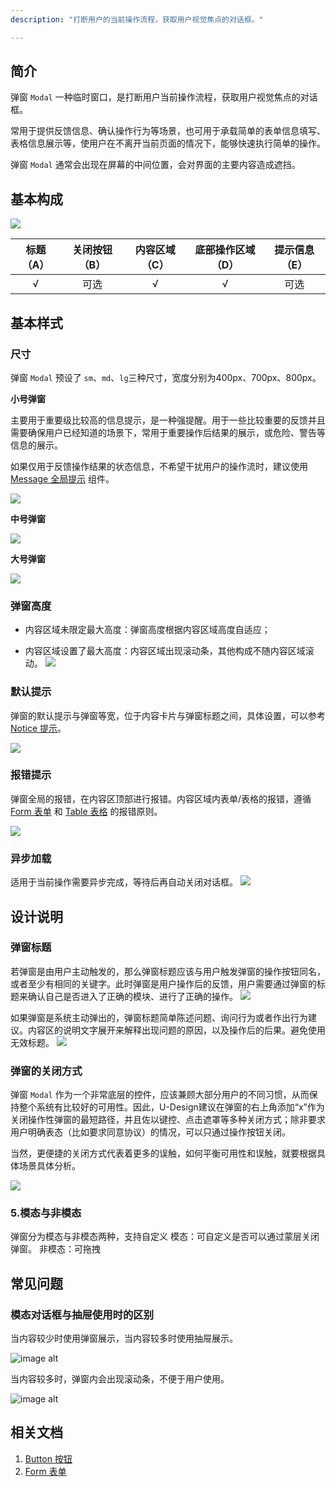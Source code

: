 ```yaml
---
description: "打断用户的当前操作流程，获取用户视觉焦点的对话框。"

---
```


<!--副标题具体写法见源代码模式-->

## 简介

弹窗 `Modal` 一种临时窗口，是打断用户当前操作流程，获取用户视觉焦点的对话框。

常用于提供反馈信息、确认操作行为等场景，也可用于承载简单的表单信息填写、表格信息展示等，使用户在不离开当前页面的情况下，能够快速执行简单的操作。

弹窗 `Modal` 通常会出现在屏幕的中间位置，会对界面的主要内容造成遮挡。



## 基本构成

![](../../../images/Modal/forms_01.png)

| 标题（A） | 关闭按钮（B） | 内容区域（C） | 底部操作区域（D） | 提示信息（E） |
| :-------: | :-----------: | :-----------: | :---------------: | :-----------: |
|     √     |       可选       |       √       |         √         |     可选      |

## 基本样式


### 尺寸

弹窗 `Modal` 预设了 `sm`、`md`、`lg`三种尺寸，宽度分别为400px、700px、800px。


**小号弹窗**

主要用于重要级比较高的信息提示，是一种强提醒。用于一些比较重要的反馈并且需要确保用户已经知道的场景下，常用于重要操作后结果的展示，或危险、警告等信息的展示。

如果仅用于反馈操作结果的状态信息，不希望干扰用户的操作流时，建议使用 [Message 全局提示](https://udesign.ucloud.cn/component/Message/) 组件。

![](../../../images/Modal/sm.png)

**中号弹窗**

![](../../../images/Modal/md.png)

**大号弹窗**

![](../../../images/Modal/lg.png)

### 弹窗高度
- 内容区域未限定最大高度：弹窗高度根据内容区域高度自适应；

- 内容区域设置了最大高度：内容区域出现滚动条，其他构成不随内容区域滚动。 
![](../../../images/Modal/height.png)


### 默认提示

弹窗的默认提示与弹窗等宽，位于内容卡片与弹窗标题之间，具体设置，可以参考[Notice 提示](https://udesign.ucloud.cn/component/Notice/)。

![](../../../images/Modal/defaultnotice.png)

### 报错提示

弹窗全局的报错，在内容区顶部进行报错。内容区域内表单/表格的报错，遵循 [Form 表单](https://udesign.ucloud.cn/component/Form/) 和 [Table 表格](https://udesign.ucloud.cn/component/Table/) 的报错原则。

![](../../../images/Modal/errornotice.png)

### 异步加载
适用于当前操作需要异步完成，等待后再自动关闭对话框。
![](../../../images/Modal/loading.png)



## 设计说明



### 弹窗标题

若弹窗是由用户主动触发的，那么弹窗标题应该与用户触发弹窗的操作按钮同名，或者至少有相同的关键字。此时弹窗是用户操作后的反馈，用户需要通过弹窗的标题来确认自己是否进入了正确的模块、进行了正确的操作。
![](../../../images/Modal/title.png)

如果弹窗是系统主动弹出的，弹窗标题简单陈述问题、询问行为或者作出行为建议。内容区的说明文字展开来解释出现问题的原因，以及操作后的后果。避免使用无效标题。
![](../../../images/Modal/title-2.png)

### 弹窗的关闭方式

弹窗 `Modal` 作为一个非常底层的控件，应该兼顾大部分用户的不同习惯，从而保持整个系统有比较好的可用性。因此，U-Design建议在弹窗的右上角添加“x”作为关闭操作性弹窗的最短路径，并且佐以键控、点击遮罩等多种关闭方式；除非要求用户明确表态（比如要求同意协议）的情况，可以只通过操作按钮关闭。

当然，更便捷的关闭方式代表着更多的误触，如何平衡可用性和误触，就要根据具体场景具体分析。

![](../../../images/Modal/close.png)


### 5.模态与非模态
弹窗分为模态与非模态两种，支持自定义
模态：可自定义是否可以通过蒙层关闭弹窗。
非模态：可拖拽



## 常见问题

### 模态对话框与抽屉使用时的区别

<div class="u-md-flex-without-bg">
   <div class="u-md-mr24">
      <p><i class="u-md-suggested"></i>当内容较少时使用弹窗展示，当内容较多时使用抽屉展示。</p>
      <img src="../../../images/Modal/problems_01.png" alt="image alt" title="desc" />
   </div>
   <div>
      <p><i class="u-md-not-suggested"></i>当内容较多时，弹窗内会出现滚动条，不便于用户使用。</p>
      <img src="../../../images/Modal/problems_02.png" alt="image alt" title="desc" />
   </div>
</div>



## 相关文档

1. [Button 按钮](/component/Button/)
2. [Form 表单](/component/Form/)